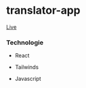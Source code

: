 
# translator-app
<a href="https://maxime-vds.github.io/translation-app/"> Live </a>

### Technologie 

<ul> <li> React </li> </ul>
<ul> <li> Tailwinds </li> </ul>
<ul> <li> Javascript </li> </ul>
 
 
